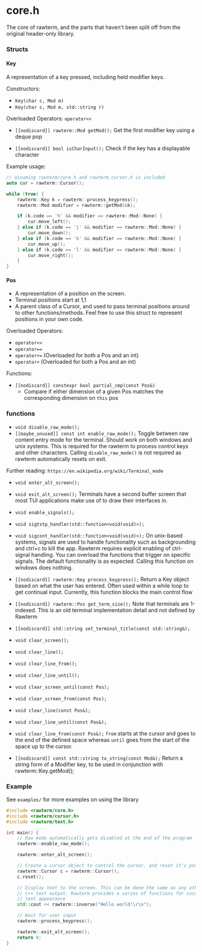 # core.h
The core of rawterm, and the parts that haven't been split off from the original
header-only library.

### Structs

#### Key
A representation of a key pressed, including held modifier keys.

Constructors:
* `Key(char c, Mod m)`
* `Key(char c, Mod m, std::string r)`

Overloaded Operators:
`operator<<`

* `[[nodiscard]] rawterm::Mod getMod();`
Get the first modifier key using a deque pop

* `[[nodiscard]] bool isCharInput();`
Check if the key has a displayable character

Example usage:

```cpp
// assuming rawterm/core.h and rawterm.cursor.h is included
auto cur = rawterm::Cursor();

while (true) {
    rawterm::Key k = rawterm::process_keypress();
    rawterm::Mod modifier = rawterm::getMod(&k);

    if (k.code == 'h' && modifier == rawterm::Mod::None) {
        cur.move_left();
    } else if (k.code == 'j' && modifier == rawterm::Mod::None) {
        cur.move_down();
    } else if (k.code == 'k' && modifier == rawterm::Mod::None) {
        cur.move_up();
    } else if (k.code == 'l' && modifier == rawterm::Mod::None) {
        cur.move_right();
    }
}

```

#### Pos
* A representation of a position on the screen.
* Terminal positions start at 1,1
* A parent class of a Cursor, and used to pass terminal positions around to
other functions/methods. Feel free to use this struct to represent positions
in your own code.

Overloaded Operators:
* `operator<<`
* `operator==`
* `operator+=` (Overloaded for both a Pos and an int)
* `operator+` (Overloaded for both a Pos and an int)

Functions:

* `[[nodiscard]] constexpr bool partial_cmp(const Pos&)`
    - Compare if either dimension of a given Pos matches the corresponding
    dimension on `this` pos

### functions

* `void disable_raw_mode();`
* `[[maybe_unused]] const int enable_raw_mode();`
Toggle between raw content entry mode for the terminal. Should work on both
windows and unix systems. This is required for the rawterm to process control
keys and other characters. Calling `disable_raw_mode()` is not required as
rawterm automatically resets on exit.

Further reading: `https://en.wikipedia.org/wiki/Terminal_mode`

* `void enter_alt_screen();`
* `void exit_alt_screen();`
Terminals have a second buffer screen that most TUI applications make use of
to draw their interfaces in.

* `void enable_signals();`
* `void sigtstp_handler(std::function<void(void)>);`
* `void sigcont_handler(std::function<void(void)>);`
On unix-based systems, signals are used to handle functionality such as
backgrounding and ctrl+c to kill the app. Rawterm requires explicit
enabling of ctrl-signal handling. You can overload the functions that trigger
on specific signals. The default functionality is as expected. Calling this
function on windows does nothing.

* `[[nodiscard]] rawterm::Key process_keypress();`
Return a Key object based on what the user has entered. Often used within a
while loop to get continual input. Currently, this function blocks the main
control flow

* `[[nodiscard]] rawterm::Pos get_term_size();`
Note that terminals are 1-indexed. This is an old terminal implementation
detail and not defined by Rawterm

* `[[nodiscard]] std::string set_terminal_title(const std::string&);`

* `void clear_screen();`
* `void clear_line();`
* `void clear_line_from();`
* `void clear_line_until();`
* `void clear_screen_until(const Pos);`
* `void clear_screen_from(const Pos);`
* `void clear_line(const Pos&);`
* `void clear_line_until(const Pos&);`
* `void clear_line_from(const Pos&);`
`from` starts at the cursor and goes to the end of the defined space
whereas `until` goes from the start of the space up to the cursor.

* `[[nodiscard]] const std::string to_string(const Mod&);`
Return a string form of a Modifier key, to be used in conjunction
with rawterm::Key.getMod();


### Example
See `examples/` for more examples on using the library

```cpp
#include <rawterm/core.h>
#include <rawterm/cursor.h>
#include <rawterm/text.h>

int main() {
    // Raw mode automatically gets disabled at the end of the program
    rawterm::enable_raw_mode();

    rawterm::enter_alt_screen();

    // Create a cursor object to control the cursor, and reset it's position
    rawterm::Cursor c = rawterm::Cursor();
    c.reset();

    // Display text to the screen. This can be done the same as any other
    // c++ text output. Rawterm provides a series of functions for customising
    // text appearance
    std::cout << rawterm::inverse("Hello world!\r\n");

    // Wait for user input
    rawterm::process_keypress();

    rawterm::exit_alt_screen();
    return 0;
}
```
